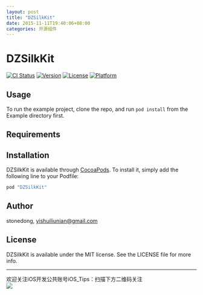 ```yaml
---
layout: post
title: "DZSilkKit"
date: 2015-11-11T19:40:06+08:00
categories: 开源组件
---
```




# DZSilkKit

[![CI Status](http://img.shields.io/travis/stonedong/DZSilkKit.svg?style=flat)](https://travis-ci.org/stonedong/DZSilkKit)
[![Version](https://img.shields.io/cocoapods/v/DZSilkKit.svg?style=flat)](http://cocoapods.org/pods/DZSilkKit)
[![License](https://img.shields.io/cocoapods/l/DZSilkKit.svg?style=flat)](http://cocoapods.org/pods/DZSilkKit)
[![Platform](https://img.shields.io/cocoapods/p/DZSilkKit.svg?style=flat)](http://cocoapods.org/pods/DZSilkKit)

## Usage

To run the example project, clone the repo, and run `pod install` from the Example directory first.

## Requirements

## Installation

DZSilkKit is available through [CocoaPods](http://cocoapods.org). To install
it, simply add the following line to your Podfile:

```ruby
pod "DZSilkKit"
```

## Author

stonedong, yishuiliunian@gmail.com

## License

DZSilkKit is available under the MIT license. See the LICENSE file for more info.



-----
欢迎关注iOS开发公共账号iOS_Tips：扫描下方二维码关注  
![](http://ww4.sinaimg.cn/large/7df22103jw1exx11uhhkoj20by0by3zc.jpg)
